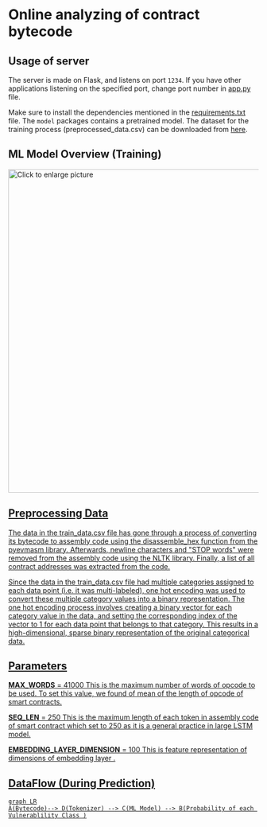 ﻿# **Online analyzing of contract bytecode**


## Usage of server

The server is made on Flask, and listens on port `1234`. If you have other applications listening on the specified port, change port number in [app.py](/app.py) file.

Make sure to install the dependencies mentioned in the [requirements.txt](/requirements.txt) file. The `model` packages contains a pretrained model. The dataset for the training process (preprocessed_data.csv) can be downloaded from [here](https://drive.google.com/drive/folders/1F09oo3pISNk-UOvYMbwmqmAfH_eVG2bH?usp=sharing).

## ML Model Overview (Training)

<a href="https://drive.google.com/uc?export=view&id=1e3kyoYp7irHAs2VwFiPlbZgdv0uIA6Se"><img src="https://drive.google.com/uc?export=view&id=1e3kyoYp7irHAs2VwFiPlbZgdv0uIA6Se" style="width: 650px; max-width: 100%; height: auto" title="Click to enlarge picture" />


## Preprocessing Data
The data in the train_data.csv file has gone through a process of converting its bytecode to assembly code using the disassemble_hex function from the pyevmasm library. Afterwards, newline characters and "STOP words" were removed from the assembly code using the NLTK library. Finally, a list of all contract addresses was extracted from the code. 

Since the data in the train_data.csv file had multiple categories assigned to each data point (i.e. it was multi-labeled), one hot encoding was used to convert these multiple category values into a binary representation. The one hot encoding process involves creating a binary vector for each category value in the data, and setting the corresponding index of the vector to 1 for each data point that belongs to that category. This results in a high-dimensional, sparse binary representation of the original categorical data.

## Parameters

**MAX_WORDS** = 41000
This is the maximum number of words of opcode to be used. 
To set this value, we found of mean of the length of opcode of smart contracts. 

**SEQ_LEN** = 250
This is the maximum length of each token in assembly code of smart contract which set to 250 as it is a general practice in large LSTM model.

**EMBEDDING_LAYER_DIMENSION** = 100
 This is feature representation of dimensions of embedding layer .

## DataFlow (During Prediction)

```mermaid
graph LR
A(Bytecode)--> D(Tokenizer) --> C(ML Model) --> B(Probability of each Vulnerablility Class )
```
